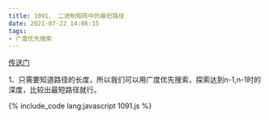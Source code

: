 ```yaml
---
title: 1091、 二进制矩阵中的最短路径
date: 2021-07-22 14:06:15
tags:
- 广度优先搜索
---
```

[传送门](https://leetcode-cn.com/problems/shortest-path-in-binary-matrix/)

1、只需要知道路径的长度，所以我们可以用广度优先搜索，探索达到n-1,n-1时的深度，比较出最短路径就行。

{% include_code lang:javascript 1091.js %}
